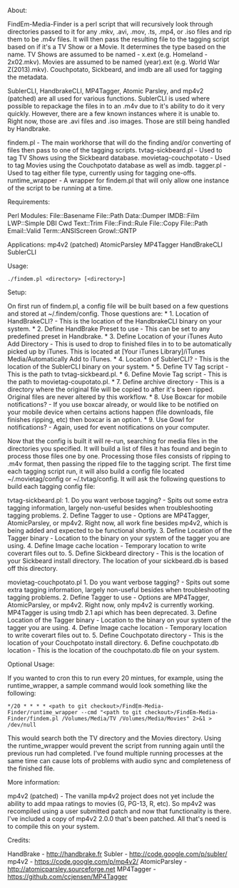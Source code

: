 About:

FindEm-Media-Finder is a perl script that will recursively look through directories passed to it for any .mkv, .avi, .mov, .ts, .mp4, or .iso files and rip them to be .m4v files.  It will then pass the resulting file to the tagging script based on if it's a TV Show or a Movie.  It determines the type based on the name.  TV Shows are assumed to be named <ShowName> - <Season>x<Episode>.ext (e.g. Homeland - 2x02.mkv).  Movies are assumed to be named <Movie Name>(year).ext (e.g. World War Z(2013).mkv).  Couchpotato, Sickbeard, and imdb are all used for tagging the metadata.

SublerCLI, HandbrakeCLI, MP4Tagger, Atomic Parsley, and mp4v2 (patched) are all used for various functions.  SublerCLI is used where possible to repackage the files in to an .m4v due to it's ability to do it very quickly.  However, there are a few known instances where it is unable to.  Right now, those are .avi files and .iso images.  Those are still being handled by Handbrake.

findem.pl - The main workhorse that will do the finding and/or converting of files then pass to one of the tagging scripts.
tvtag-sickbeard.pl - Used to tag TV Shows using the Sickbeard database.
movietag-couchpotato - Used to tag Movies using the Couchpotato database as well as imdb.
tagger.pl - Used to tag either file type, currently using for tagging one-offs.
runtime_wrapper - A wrapper for findem.pl that will only allow one instance of the script to be running at a time.  

Requirements:

Perl Modules:
File::Basename
File::Path
Data::Dumper
IMDB::Film
LWP::Simple
DBI
Cwd
Text::Trim
File::Find::Rule
File::Copy
File::Path
Email::Valid
Term::ANSIScreen
Growl::GNTP

Applications:
mp4v2 (patched)
AtomicParsley
MP4Tagger
HandBrakeCLI
SublerCLI

Usage:

	./findem.pl <directory> [<directory>]

Setup:

On first run of findem.pl, a config file will be built based on a few questions and stored at ~/.findem/config.  Those questions are:
	* 1. Location of HandBrakeCLI? - This is the location of the HandbrakeCLI binary on your system.
	* 2. Define HandBrake Preset to use - This can be set to any predefined preset in Handbrake.
	* 3. Define Location of your iTunes Auto Add Directory - This is used to drop to finished files in to to be automatically picked up by iTunes.  This is located at [Your iTunes Library]/iTunes Media/Automatically Add to iTunes.
	* 4. Location of SublerCLI? - This is the location of the SublerCLI binary on your system.
	* 5. Define TV Tag script - This is the path to tvtag-sickbeard.pl.
	* 6. Define Movie Tag script - This is the path to movietag-coupotato.pl.
	* 7. Define archive directory - This is a directory where the original file will be copied to after it's been ripped.  Original files are never altered by this workflow.
	* 8. Use Boxcar for mobile notifications? - If you use boxcar already, or would like to be notified on your mobile device when certains actions happen (file downloads, file finishes ripping, etc) then boxcar is an option.
	* 9. Use Gowl for notifications? - Again, used for event notifications on your computer.
	
Now that the config is built it will re-run, searching for media files in the directories you specified.  It will build a list of files it has found and begin to process those files one by one.  Processing those files consists of ripping to .m4v format, then passing the ripped file to the tagging script.  The first time each tagging script run, it will also build a config file located ~/.movietag/config or ~/.tvtag/config.  It will ask the following questions to build each tagging config file:

tvtag-sickbeard.pl:
	1. Do you want verbose tagging? - Spits out some extra tagging information, largely non-useful besides when troubleshooting tagging problems.
	2. Define Tagger to use - Options are MP4Tagger, AtomicParsley, or mp4v2.  Right now, all work fine besides mp4v2, which is being added and expected to be functional shortly.
	3. Define Location of the Tagger binary -  Location to the binary on your system of the tagger you are using.
	4. Define Image cache location - Temporary location to write coverart files out to.
	5. Define Sickbeard directory - This is the location of your Sickbeard install directory.  The location of your sickbeard.db is based off this directory.
	
movietag-couchpotato.pl
	1. Do you want verbose tagging? - Spits out some extra tagging information, largely non-useful besides when troubleshooting tagging problems.
	2. Define Tagger to use - Options are MP4Tagger, AtomicParsley, or mp4v2.  Right now, only mp4v2 is currently working.  MP4Tagger is using tmdb 2.1 api which has been deprecated.
	3. Define Location of the Tagger binary -  Location to the binary on your system of the tagger you are using.
	4. Define Image cache location - Temporary location to write coverart files out to.
	5. Define Couchpotato directory - This is the location of your Couchpotato install directory.
	6. Define couchpotato.db location - This is the location of the couchpotato.db file on your system.
	
Optional Usage:

If you wanted to cron this to run every 20 mintues, for example, using the runtime_wrapper, a sample command would look something like the following:

	*/20 * * * * <path to git checkout>/FindEm-Media-Finder/runtime_wrapper --cmd "<path to git checkout>/FindEm-Media-Finder/findem.pl /Volumes/Media/TV /Volumes/Media/Movies" 2>&1 > /dev/null
	
This would search both the TV directory and the Movies directory.  Using the runtime_wrapper would prevent the script from running again until the previous run had completed.  I've found multiple running processes at the same time can cause lots of problems with audio sync and completeness of the finished file.
	
More information:

mp4v2 (patched) - The vanilla mp4v2 project does not yet include the ability to add mpaa ratings to movies (G, PG-13, R, etc).  So mp4v2 was recompiled using a user submitted patch and now that functionality is there.  I've included a copy of mp4v2 2.0.0 that's been patched.  All that's need is to compile this on your system.

Credits:

HandBrake - http://handbrake.fr
Subler - http://code.google.com/p/subler/
mp4v2 - https://code.google.com/p/mp4v2/
AtomicParsley - http://atomicparsley.sourceforge.net
MP4Tagger - https://github.com/ccjensen/MP4Tagger